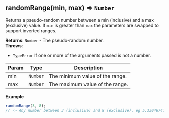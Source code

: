 <a name="randomRange"></a>

## randomRange(min, max) ⇒ <code>Number</code>
Returns a pseudo-random number between a min (inclusive) and a max (exclusive) value.
If `min` is greater than `max` the parameters are swapped to support inverted ranges.

**Returns**: <code>Number</code> - The pseudo-random number.  
**Throws**:

- <code>TypeError</code> If one or more of the arguments passed is not a number.


| Param | Type | Description |
| --- | --- | --- |
| min | <code>Number</code> | The minimum value of the range. |
| max | <code>Number</code> | The maximum value of the range. |

**Example**  
```js
randomRange(3, 8);
// -> Any number between 3 (inclusive) and 8 (exclusive). eg 5.3304674779064953
```
